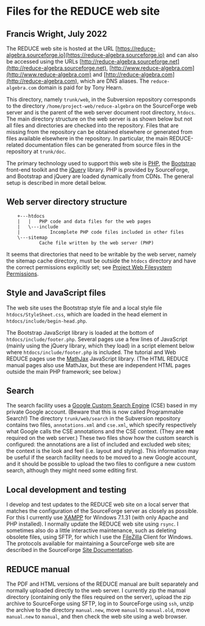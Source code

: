 Files for the REDUCE web site
=============================

Francis Wright, July 2022
-------------------------

The REDUCE web site is hosted at the URL [https://reduce-algebra.sourceforge.io](https://reduce-algebra.sourceforge.io) and can also be accessed using the URLs [http://reduce-algebra.sourceforge.net](http://reduce-algebra.sourceforge.net), [http://www.reduce-algebra.com](http://www.reduce-algebra.com) and [http://reduce-algebra.com](http://reduce-algebra.com), which are DNS aliases. The `reduce-algebra.com` domain is paid for by Tony Hearn.

This directory, namely `trunk/web`, in the Subversion repository corresponds to the directory `/home/project-web/reduce-algebra` on the SourceForge web server and is the parent of the web server document root directory, `htdocs`.  The main directory structure on the web server is as shown below but not all files and directories are checked into the repository.  Files that are missing from the repository can be obtained elsewhere or generated from files available elsewhere in the repository.  In particular, the main REDUCE-related documentation files can be generated from source files in the repository at `trunk/doc`.

The primary technology used to support this web site is [PHP](https://www.php.net), the [Bootstrap](https://getbootstrap.com/) front-end toolkit and the [jQuery](https://jquery.com/) library. PHP is provided by SourceForge, and Bootstrap and jQuery are loaded dynamically from CDNs. The general setup is described in more detail below.

Web server directory structure
------------------------------
~~~
    +---htdocs
    |   |   PHP code and data files for the web pages
    |   \---include
    |           Incomplete PHP code files included in other files
    \---sitemap
            Cache file written by the web server (PHP)
~~~
It seems that directories that need to be writable by the web server, namely the sitemap cache directory, must be outside the `htdocs` directory and have the correct permissions explicitly set; see [Project Web Filesystem Permissions](https://sourceforge.net/p/forge/documentation/Project%20Web%20Filesystem%20Permissions/).

Style and JavaScript files
--------------------------

The web site uses the Bootstrap style file and a local style file `htdocs/StyleSheet.css`, which are loaded in the head element in `htdocs/include/begin-head.php`.

The Bootstrap JavaScript library is loaded at the bottom of `htdocs/include/footer.php`.  Several pages use a few lines of JavaScript (mainly using the jQuery library, which they load) in a script element below where `htdocs/include/footer.php` is included. The tutorial and Web REDUCE pages use the [MathJax](https://www.mathjax.org/) JavaScript library. (The HTML REDUCE manual pages also use MathJax, but these are independent HTML pages outside the main PHP framework; see below.)

Search
------

The search facility uses a [Google Custom Search Engine](https://cse.google.com/cse/) (CSE) based in my private Google account.  (Beware that this is now called Programmable Search!)  The directory `trunk/web/search` in the Subversion repository contains two files, `annotations.xml` and `cse.xml`, which specify respectively what Google calls the CSE annotations and the CSE context.  (They are **not** required on the web server.)  These two files show how the custom search is configured: the annotations are a list of included and excluded web sites; the context is the look and feel (i.e. layout and styling).  This information may be useful if the search facility needs to be moved to a new Google account, and it should be possible to upload the two files to configure a new custom search, although they might need some editing first.

Local development and testing
-----------------------------

I develop and test updates to the REDUCE web site on a local server that matches the configuration of the SourceForge server as closely as possible.  For this I currently use [XAMPP](https://www.apachefriends.org/index.html) for Windows 7.1.31 (with only Apache and PHP installed).  I normally update the REDUCE web site using `rsync`.  I sometimes also do a little interactive maintenance, such as deleting obsolete files, using SFTP, for which I use the [FileZilla](https://filezilla-project.org/) Client for Windows.  The protocols available for maintaining a SourceForge web site are described in the SourceForge [Site Documentation](https://sourceforge.net/p/forge/documentation/Project%20Web%20Services/).

REDUCE manual
-------------

The PDF and HTML versions of the REDUCE manual are built separately and normally uploaded directly to the web server.  I currently zip the manual directory (containing only the files required on the server), upload the zip archive to SourceForge using SFTP, log in to SourceForge using `ssh`, unzip the archive to the directory `manual.new`, move `manual` to `manual.old`, move `manual.new` to `manual`, and then check the web site using a web browser.
